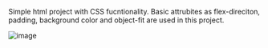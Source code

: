 Simple html project with CSS fucntionality. 
Basic attrubites as flex-direciton, padding, background color and object-fit are used in this project.

![image](https://github.com/user-attachments/assets/bab16718-91f0-43a9-b1f5-24ea42b9b0c5)

